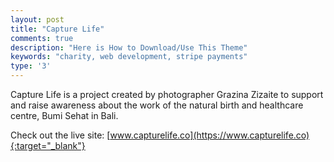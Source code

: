 ```yaml
---
layout: post
title: "Capture Life"
comments: true
description: "Here is How to Download/Use This Theme"
keywords: "charity, web development, stripe payments"
type: '3'
---
```


Capture Life is a project created by photographer Grazina Zizaite to support and raise awareness about the work of the natural birth and healthcare centre, Bumi Sehat in Bali.

Check out the live site: [www.capturelife.co](https://www.capturelife.co){:target="_blank"}
